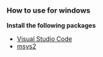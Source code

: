 

### How to use for windows

**Install the following packages**

 * [Visual Studio Code](https://code.visualstudio.com/docs/?dv=win)
 * [msys2](www.msys2.org)
